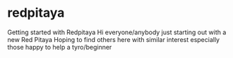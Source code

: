 # redpitaya
Getting started with Redpitaya 
Hi everyone/anybody
just starting out with a new Red Pitaya
Hoping to find others here with similar interest
especially those happy to help a tyro/beginner
